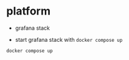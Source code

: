 # platform
- grafana stack

- start grafana stack with `docker compose up`
```shell
docker compose up
```